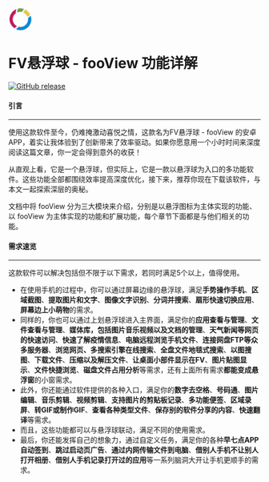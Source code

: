 ![](./assets/foo_icon.png)

# FV悬浮球 - fooView 功能详解

[![GitHub release](https://img.shields.io/github/release/Sealt/fooView-doc)](https://github.com/Sealt/fooView-doc/releases/latest)

#### **引言**
***
使用这款软件至今，仍难掩激动喜悦之情，这款名为FV悬浮球 -  fooView 的安卓 APP，着实让我体验到了创新带来了效率驱动。如果你愿意用一个小时时间来深度阅读这篇文章，你一定会得到意外的收获！

从直观上看，它是一个悬浮球，但实际上，它是一款以悬浮球为入口的多功能软件。这些功能全部都围绕效率提高深度优化，接下来，推荐你现在下载该软件，与本文一起探索深层的奥秘。

文档中将 fooView 分为三大模块来介绍，分别是以悬浮图标为主体实现的功能、以 fooView 为主体实现的功能和扩展功能，每个章节下面都是与他们相关的功能。

#### **需求速览**
***
这款软件可以解决包括但不限于以下需求，若同时满足5个以上，值得使用。

* 在使用手机的过程中，你可以通过屏幕边缘的悬浮球，满足**手势操作手机**、**区域截图**、**提取图片和文字**、**图像文字识别**、**分词并搜索**、**扇形快速切换应用**、**屏幕边上小萌物**的需求。
* 同样的，你也可以通过上划悬浮球进入主界面，满足你的**应用查看与管理**、**文件查看与管理**、**媒体库，包括图片音乐视频以及文档的管理**、**天气新闻等网页的快速访问**、**快速了解疫情信息**、**电脑远程浏览手机文件**、**连接网盘FTP等众多服务器**、**浏览网页、多搜索引擎在线搜索**、**全盘文件地毯式搜索**、**以图搜图**、**下载文件**、**压缩以及解压文件**、**让桌面小部件显示在FV**、**图片贴图显示**、**文件快捷浏览**、**磁盘文件占用分析**等需求，还有上面所有需求**都能变成悬浮窗**的小窗需求。
* 此外，你还能通过软件提供的各种入口，满足你的**数字去空格**、**号码通**、**图片编辑**、**音乐剪辑**、**视频剪辑**、**支持图片的剪贴板记录**、**多功能便签**、**区域录屏**、**转GIF或制作GIF**、**查看各种类型文件**、**保存别的软件分享的内容**、**快速翻译**等需求。
* 而且，这些功能都可以与悬浮球联动，满足不同的使用需求。
* 最后，你还能发挥自己的想象力，通过自定义任务，满足你的各种**早七点APP自动签到**、**跳过启动页广告**、**通过内网传输文件到电脑**、**借别人手机不让别人打开相册**、**借别人手机记录打开过的应用**等一系列脑洞大开让手机更顺手的需求。